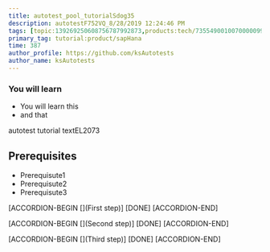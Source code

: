 ```yaml
---
title: autotest_pool_tutorialSdog35
description: autotestF752VQ_8/28/2019 12:24:46 PM
tags: [topic:139269250608756787992873,products:tech/73554900100700000996,tutorial:experience/advanced]
primary_tag: tutorial:product/sapHana
time: 387
author_profile: https://github.com/ksAutotests
author_name: ksAutotests
---
```

### You will learn
- You will learn this
- and that

autotest tutorial textEL2073

## Prerequisites
- Prerequisute1
- Prerequisute2
- Prerequisute3

[ACCORDION-BEGIN [](First step)]
[DONE]
[ACCORDION-END]

[ACCORDION-BEGIN [](Second step)]
[DONE]
[ACCORDION-END]

[ACCORDION-BEGIN [](Third step)]
[DONE]
[ACCORDION-END]

